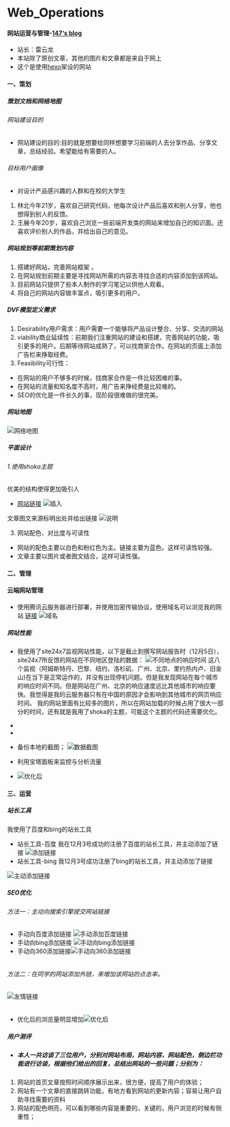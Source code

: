 # Web_Operations

#### 网站运营与管理-[147‘s blog](http://blog.147wind.xyz/)
- 站长：雷云龙
- 本站除了原创文章，其他的图片和文章都是来自于网上
- 这个是使用[hexo](https://hexo.io/zh-cn/)架设的网站

#### 一、策划
##### 策划文档和网络地图
###### 网站建设目的
- 网站建设的目的:目的就是想要给同样想要学习前端的人去分享作品、分享文章，总结经验。希望能给有需要的人。
###### 目标用户画像
- 对设计产品感兴趣的人群和在校的大学生
1. 林北今年21岁，喜欢自己研究代码，他每次设计产品后喜欢和别人分享，他也想得到别人的反馈。
2. 王展今年20岁，喜欢自己浏览一些前端开发类的网站来增加自己的知识面。还喜欢评价别人的作品，并给出自己的意见。


##### 网站规划等前期策划内容

1.  搭建好网站，完善网站框架 。
2.  在网站规划前期主要是寻找网站所需的内容去寻找合适的内容添加到该网站。
3.  目前网站只提供了些本人制作的学习笔记以供他人观看。
4.  将自己的网站内容做丰富点，吸引更多的用户。


##### DVF模型定义需求

1.  Desirability用户需求：用户需要一个能够将产品设计整合、分享、交流的网站
2.  viability商业延续性：前期我们注重网站的建设和搭建，完善网站的功能，吸引更多的用户。后期等待网站成熟了，可以找商家合作。在网站的页面上添加广告栏来挣取经费。
3.  Feasibility可行性：
- 在网站的用户不够多的时候，找商家合作是一件比较困难的事。
- 在网站的流量和知名度不高时，用广告来挣经费是比较难的。
- SEO的优化是一件长久的事，现阶段很难做的很完美。

##### 网站地图

![网络地图](https://s1.ax1x.com/2022/12/05/zy9WnS.png)


##### 平面设计
###### 1.使用shoka主题
优美的结构使得更加吸引人

- [网站链接](https://github.com/amehime/hexo-theme-shoka)
![插入](https://s1.ax1x.com/2022/12/05/zyCt4s.png)

文章图文来源标明出处并给出链接
![说明](https://s1.ax1x.com/2022/12/05/zyCrbF.png)

3. 网站配色、对比度与可读性

- 网站的配色主要以白色和粉红色为主。链接主要为蓝色。这样可读性较强。
- 文章主要以图片或者图文结合，这样可读性强。



#### 二、管理
#### 云端网站管理
- 使用腾讯云服务器进行部署，并使用加密传输协议，使用域名可以浏览我的网站 [链接](http://blog.147wind.xyz/)
![域名](https://s1.ax1x.com/2022/12/05/zyCR81.png)
##### 网站性能
- 我使用了site24x7监视网站性能，以下是截止到撰写网站报告时（12月5日），site24x7所反馈的网站在不同地区登陆的数据：
  ![不同地点的响应时间](https://images.gitee.com/uploads/images/2020/0707/210933_4c2430b1_2230296.png "微信图片_20200707210901.png")
  这八个监视（阿姆斯特丹、巴黎、纽约、洛杉矶、广州、北京、里约热内卢、旧金山)在当下是正常运作的，并没有出现停机问题。但是我发现网站在每个城市的响应时间不同。但是网站在广州、北京的响应速度远比其他城市的响应要快。我觉得是我的云服务器只有在中国的原因才会影响到其他城市的网页响应时间。
  我的网站里面有比较多的图片，所以在网站加载的时候占用了很大一部分的时间，还有就是我用了shoka的主题，可能这个主题的代码还需要优化。

- 

- 
- 备份本地的截图；
![数据截图](https://s1.ax1x.com/2022/12/05/zyPUde.png)
- 利用宝塔面板来监控与分析流量
- ![优化后](https://s1.ax1x.com/2022/12/05/zyEMgs.png)


#### 三、运营
##### 站长工具
我使用了百度和bing的站长工具
- 站长工具-百度
  我在12月3号成功的注册了百度的站长工具，并主动添加了链接
  ![添加链接](https://s1.ax1x.com/2022/12/05/zyP6L8.png)
- 站长工具-bing
 我12月3号成功注册了bing的站长工具，并主动添加了链接

 ![主动添加链接](https://s1.ax1x.com/2022/12/05/zyFuC9.png)
##### SEO优化
###### 方法一：主动向搜索引擎提交网站链接
- 手动向百度添加链接
![手动添加百度链接](https://s1.ax1x.com/2022/12/05/zyFYUe.png)
- 手动向bing添加链接
![手动向bing添加链接](https://s1.ax1x.com/2022/12/05/zyFMg1.png)
- 手动向360添加链接![手动向360添加链接](https://s1.ax1x.com/2022/12/05/zyeXxH.png)
###### 
###### 方法二：在同学的网站添加外链，来增加该网站的点击率。
![友情链接](https://images.gitee.com/uploads/images/2020/0712/175240_07f20010_2230296.png "微信图片_20200712175227.png")
###### 
- 优化后的浏览量明显增加![优化后](https://s1.ax1x.com/2022/12/05/zyEMgs.png)

##### 用户测评
- ##### 本人一共访谈了三位用户，分别对网站布局，网站内容，网站配色，侧边栏功能进行访谈，根据他们给出的回复，总结出网站的一些问题；分别为：
1. 网站的首页文章按照时间顺序展示出来，很方便，提高了用户的体验；
2. 网站有一个文章的直接跳转功能，有地方看到网站的更新内容；容易让用户自助寻找需要的资料
3. 网站的配色明亮，可以看到哪些内容是重要的，关键的，用户浏览的时候有侧重性；

